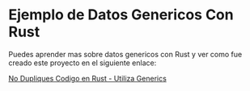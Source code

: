 # Ejemplo de Datos Genericos Con Rust

Puedes aprender mas sobre datos genericos con Rust y ver como fue creado este proyecto en el siguiente enlace:

[No Dupliques Codigo en Rust - Utiliza Generics](https://rustyfullstack.com/blog/no-dupliques-c%C3%B3digo-en-rust---utiliza-generics!)
